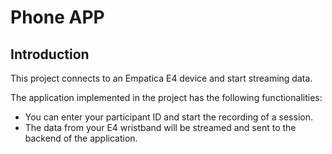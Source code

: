 # Phone APP

## Introduction

This project connects to an Empatica E4 device and start streaming data.

The application implemented in the project has the following functionalities:

- You can enter your participant ID and start the recording of a session.
- The data from your E4 wristband will be streamed and sent to the backend of the application.

